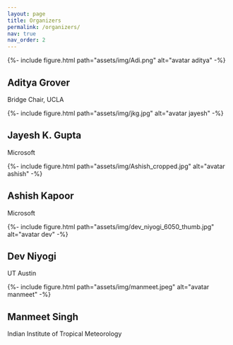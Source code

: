 ```yaml
---
layout: page
title: Organizers
permalink: /organizers/
nav: true
nav_order: 2
---
```

<div class="container">
    <div class="row">
        <div class="card hoverable">
            <div class="card-img col-md-6">
            {%- include figure.html
                    path="assets/img/Adi.png"
                    alt="avatar aditya" -%}
            </div>
            <div class="col-md-6">
                <div class="card-body">
                <h2 class="card-title">Aditya Grover</h2>
                <p class="card-text">Bridge Chair, UCLA</p>
                </div>
            </div>
        </div>
  </div>

  <div class="row">
    <div class="col-sm">
        <div class="card hoverable">
            <div class="card-img col-md-6">
            {%- include figure.html
                    path="assets/img/jkg.jpg"
                    alt="avatar jayesh" -%}
            </div>
            <div class="col-md-6">
                <div class="card-body">
                    <h2 class="card-title">Jayesh K. Gupta</h2>
                    <p class="card-text">Microsoft</p>
                </div>
            </div>
        </div>
    </div>
    <div class="col-sm">
        <div class="card hoverable">
            <div class="card-img col-md-6">
            {%- include figure.html
                    path="assets/img/Ashish_cropped.jpg"
                    alt="avatar ashish" -%}
            </div>
            <div class="col-md-6">
            <div class="card-body">
                <h2 class="card-title">Ashish Kapoor</h2>
                <p class="card-text">Microsoft</p>
            </div>
            </div>
        </div>
    </div>
  </div>
  <div class="row">
  <div class="col-sm">
    <div class="card hoverable">
    <div class="card-img col-md-6">
      {%- include figure.html
            path="assets/img/dev_niyogi_6050_thumb.jpg"
            alt="avatar dev" -%}
    </div>
    <div class="col-md-6">
      <div class="card-body">
          <h2 class="card-title">Dev Niyogi</h2>
          <p class="card-text">UT Austin</p>
      </div>
      </div>
    </div>
  </div> 
  <div class="col-sm">
        <div class="card hoverable">
        <div class="card-img col-md-6">
        {%- include figure.html
                path="assets/img/manmeet.jpeg"
                alt="avatar manmeet" -%}
        </div>
        <div class="col-md-6">
        <div class="card-body">
            <h2 class="card-title">Manmeet Singh</h2>
            <p class="card-text">Indian Institute of Tropical Meteorology</p>
        </div>
        </div>  
    </div>
  </div>
</div>